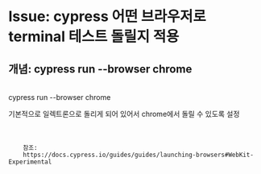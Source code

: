 <!--
author: Dailyscat
purpose: issue arrange
rules:
 (1) 헤더와 문단사이
    <br/>
    <br/>
 (2) 코드가 작성되는 부분은 >로 정리
 (3) 참조는 해당 내용 바로 아래
    <br/>
    <br/>
 (4) 명령어는 bold
 (5) 방안은 ## 안의 과정은 ###
-->

# Issue: cypress 어떤 브라우저로 terminal 테스트 돌릴지 적용

## 개념: cypress run --browser chrome

<br/>
  cypress run --browser chrome

  기본적으로 일렉트론으로 돌리게 되어 있어서 chrome에서 돌릴 수 있도록 설정
<br/>
<br/>
<br/>

        참조:
        https://docs.cypress.io/guides/guides/launching-browsers#WebKit-Experimental

<br/>
